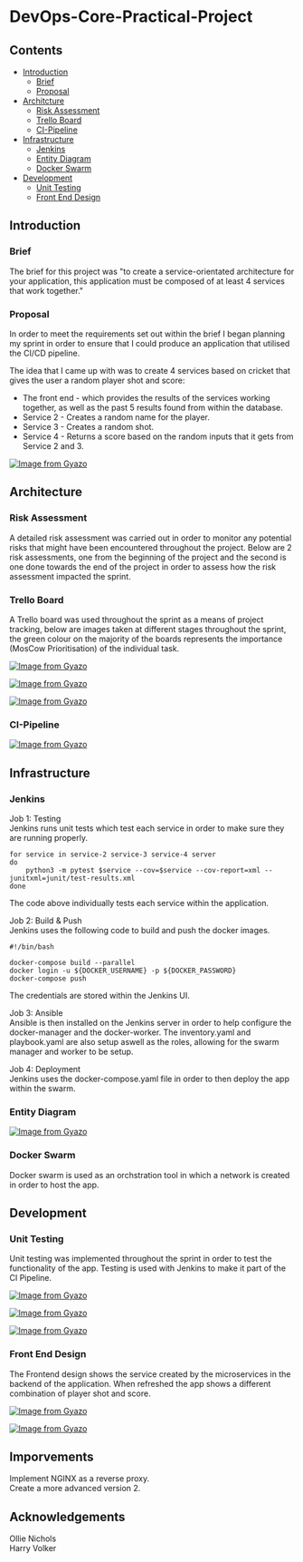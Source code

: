 # DevOps-Core-Practical-Project

## Contents

* [Introduction](#introduction)
    * [Brief](#brief)
    * [Proposal](#proposal)
* [Architcture](#architecture)
    * [Risk Assessment](#risk-assessment)
    * [Trello Board](#trello-board)
    * [CI-Pipeline](#ci-pipeline)
* [Infrastructure](#infrastructure)
    * [Jenkins](#jenkins)
    * [Entity Diagram](#entity-diagram)
    * [Docker Swarm](#docker-swarm)
* [Development](#development)
    * [Unit Testing](#unit-testing)
    * [Front End Design](#front-end-design)

## Introduction

### Brief

The brief for this project was "to create a service-orientated architecture for your application, this application must be composed of at least 4 services that work together."

### Proposal

In order to meet the requirements set out within the brief I began planning my sprint in order to ensure that I could produce an application that utilised the CI/CD pipeline.

The idea that I came up with was to create 4 services based on cricket that gives the user a random player shot and score:
* The front end - which provides the results of the services working together, as well as the past 5 results found from within the database.
* Service 2 - Creates a random name for the player.
* Service 3 - Creates a random shot.
* Service 4 - Returns a score based on the random inputs that it gets from Service 2 and 3.

[![Image from Gyazo](https://i.gyazo.com/403c135785fd73d7e9089bd8f82851ba.png)](https://gyazo.com/403c135785fd73d7e9089bd8f82851ba)

## Architecture

### Risk Assessment

A detailed risk assessment was carried out in order to monitor any potential risks that might have been encountered throughout the project. Below are 2 risk assessments, one from the beginning of the project and the second is one done towards the end of the project in order to assess how the risk assessment impacted the sprint.

### Trello Board

A Trello board was used throughout the sprint as a means of project tracking, below are images taken at different stages throughout the sprint, the green colour on the majority of the boards represents the importance (MosCow Prioritisation) of the individual task.

[![Image from Gyazo](https://i.gyazo.com/e4d7ffa93a9bb3f67441bd2a2fcec4dc.png)](https://gyazo.com/e4d7ffa93a9bb3f67441bd2a2fcec4dc)

[![Image from Gyazo](https://i.gyazo.com/7240dc9b3f98ca008624501058b7d4fa.jpg)](https://gyazo.com/7240dc9b3f98ca008624501058b7d4fa)

[![Image from Gyazo](https://i.gyazo.com/84c2a185801edaedfd0677c86ef6e999.jpg)](https://gyazo.com/84c2a185801edaedfd0677c86ef6e999)

### CI-Pipeline

[![Image from Gyazo](https://i.gyazo.com/6beaa368c77f955b4b7a9d4509174494.png)](https://gyazo.com/6beaa368c77f955b4b7a9d4509174494)

## Infrastructure

### Jenkins

Job 1: Testing
<br>
Jenkins runs unit tests which test each service in order to make sure they are running properly.

```
for service in service-2 service-3 service-4 server
do
    python3 -m pytest $service --cov=$service --cov-report=xml --junitxml=junit/test-results.xml
done
```
The code above individually tests each service within the application.

Job 2: Build & Push
<br>
Jenkins uses the following code to build and push the docker images.

```
#!/bin/bash

docker-compose build --parallel
docker login -u ${DOCKER_USERNAME} -p ${DOCKER_PASSWORD}
docker-compose push
```
The credentials are stored within the Jenkins UI.

Job 3: Ansible
<br>
Ansible is then installed on the Jenkins server in order to help configure the docker-manager and the docker-worker. The inventory.yaml and playbook.yaml are also setup aswell as the roles, allowing for the swarm manager and worker to be setup.

Job 4: Deployment
<br>
Jenkins uses the docker-compose.yaml file in order to then deploy the app within the swarm.

### Entity Diagram

[![Image from Gyazo](https://i.gyazo.com/848eaaf830d01dfa402d1ab02004630e.png)](https://gyazo.com/848eaaf830d01dfa402d1ab02004630e)

### Docker Swarm

Docker swarm is used as an orchstration tool in which a network is created in order to host the app.

## Development

### Unit Testing

Unit testing was implemented throughout the sprint in order to test the functionality of the app. Testing is used with Jenkins to make it part of the CI Pipeline.

[![Image from Gyazo](https://i.gyazo.com/ba362fa030495851dc96fe803bff39fa.png)](https://gyazo.com/ba362fa030495851dc96fe803bff39fa)

[![Image from Gyazo](https://i.gyazo.com/d0e8bf2265ebae9a190bb0496a3cad51.png)](https://gyazo.com/d0e8bf2265ebae9a190bb0496a3cad51)

[![Image from Gyazo](https://i.gyazo.com/abb7d5980676b50c7d038df7dab41003.png)](https://gyazo.com/abb7d5980676b50c7d038df7dab41003)

### Front End Design

The Frontend design shows the service created by the microservices in the backend of the application. When refreshed the app shows a different combination of player shot and score.

[![Image from Gyazo](https://i.gyazo.com/4900ef0188eb597fc2868a9a9ddbb78d.png)](https://gyazo.com/4900ef0188eb597fc2868a9a9ddbb78d)

[![Image from Gyazo](https://i.gyazo.com/b97139485808f658c43c9fbb2aac36a5.png)](https://gyazo.com/b97139485808f658c43c9fbb2aac36a5)

## Imporvements

Implement NGINX as a reverse proxy.
<br>
Create a more advanced version 2.

## Acknowledgements

Ollie Nichols
<br>
Harry Volker









